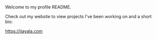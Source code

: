 Welcome to my profile README.

Check out my website to view projects I've been working on and a short bio:

https://jjayala.com
